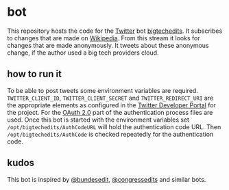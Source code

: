 bot
===

This repository hosts the code for the [Twitter](https://twitter.com) bot [bigtechedits](https://twitter.com/bigtechedits).
It subscribes to changes that are made on [Wikipedia](https://wikipedia.org). From this stream it looks for changes that are made anonymously. It tweets about these anonymous change, if the author used a big tech providers cloud.

## how to run it
To be able to post tweets some environment variables are required.
`TWITTER_CLIENT_ID`, `TWITTER_CLIENT_SECRET` and  `TWITTER_REDIRECT_URI` are the appropriate elements as configured in the [Twitter Developer Portal](https://developer.twitter.com/en/portal/dashboard) for the project. For the [OAuth 2.0](https://en.wikipedia.org/wiki/OAuth) part of the authentication process files are used. Once this bot is started with the environment variables set `/opt/bigtechedits/AuthCodeURL` will hold the authentication code URL. Then `/opt/bigtechedits/AuthCode` is checked repeatedly for the authentication code.

## kudos
This bot is inspired by [@bundesedit](https://twitter.com/bundesedit), [@congressedits](https://twitter.com/congressedits) and similar bots.
